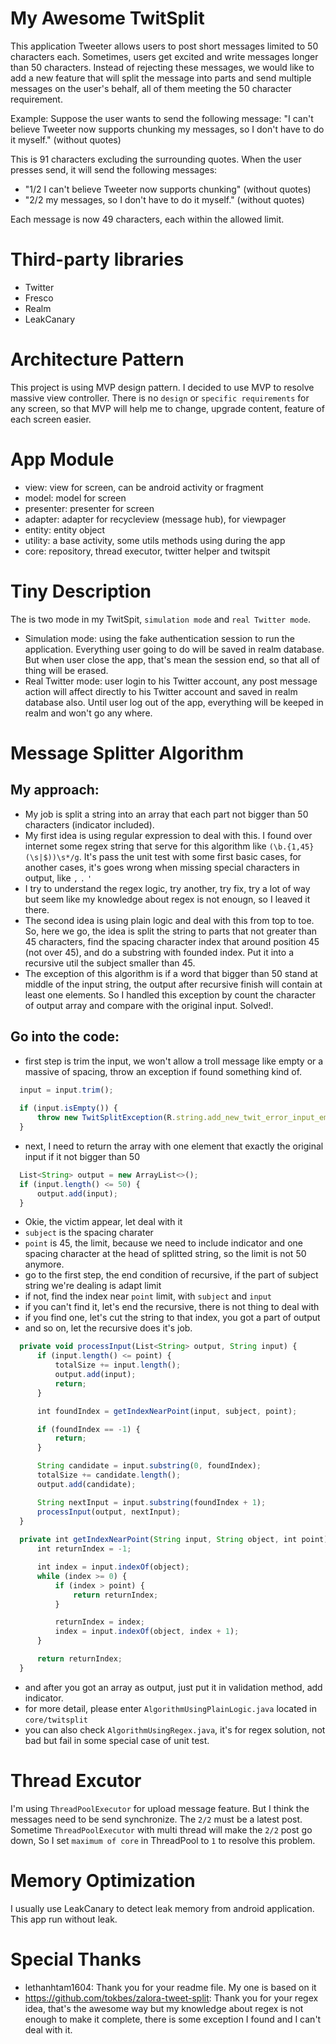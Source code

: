 # My Awesome TwitSplit

This application Tweeter allows users to post short messages limited to 50 characters each. Sometimes, users get excited and write messages longer than 50 characters. Instead of rejecting these messages, we would like to add a new feature that will split the message into parts and send multiple messages on the user's behalf, all of them meeting the 50 character requirement.

Example: Suppose the user wants to send the following message:
"I can't believe Tweeter now supports chunking my messages, so I don't have to do it myself." (without quotes)

This is 91 characters excluding the surrounding quotes. When the user presses send, it will send the following messages:

+ "1/2 I can't believe Tweeter now supports chunking" (without quotes) 
+ "2/2 my messages, so I don't have to do it myself." (without quotes)

Each message is now 49 characters, each within the allowed limit.

# Third-party libraries
+ Twitter
+ Fresco
+ Realm
+ LeakCanary

# Architecture Pattern

This project is using MVP design pattern.
I decided to use MVP to resolve massive view controller. There is no `design` or `specific requirements` for any screen, so that MVP will help me to change, upgrade content, feature of each screen easier.

# App Module
+ view: view for screen, can be android activity or fragment
+ model: model for screen
+ presenter: presenter for screen
+ adapter: adapter for recycleview (message hub), for viewpager
+ entity: entity object
+ utility: a base activity, some utils methods using during the app
+ core: repository, thread executor, twitter helper and twitspit

# Tiny Description

The is two mode in my TwitSpit, `simulation mode` and `real Twitter mode`.
+ Simulation mode: using the fake authentication session to run the application. Everything user going to do will be saved in realm database. But when user close the app, that's mean the session end, so that all of thing will be erased.
+ Real Twitter mode: user login to his Twitter account, any post message action will affect directly to his Twitter account and saved in realm database also. Until user log out of the app, everything will be keeped in realm and won't go any where.

# Message Splitter Algorithm
  ## My approach:
  + My job is split a string into an array that each part not bigger than 50 characters (indicator included).
  + My first idea is using regular expression to deal with this. I found over internet some regex string that serve for this algorithm like `(\b.{1,45}(\s|$))\s*/g`. It's pass the unit test with some first basic cases, for another cases, it's goes wrong when missing special characters in output, like `,` `.` `'`
  + I try to understand the regex logic, try another, try fix, try a lot of way but seem like my knowledge about regex is not enougn, so I leaved it there.
  + The second idea is using plain logic and deal with this from top to toe. So, here we go, the idea is split the string to parts that not greater than 45 characters, find the spacing character index that around position 45 (not over 45), and do a substring with founded index. Put it into a recursive util the subject smaller than 45. 
  + The exception of this algorithm is if a word that bigger than 50 stand at middle of the input string, the output after recursive finish will contain at least one elements. So I handled this exception by count the character of output array and compare with the original input. Solved!.
  
  ## Go into the code:
  
  + first step is trim the input, we won't allow a troll message like empty or a massive of spacing, throw an exception if found something kind of.
  
  ```js
    input = input.trim();
    
    if (input.isEmpty()) {
        throw new TwitSplitException(R.string.add_new_twit_error_input_empty);
    }
  
  ```
  
  + next, I need to return the array with one element that exactly the original input if it not bigger than 50
  
  ```js
    List<String> output = new ArrayList<>();
    if (input.length() <= 50) {
        output.add(input);
    }
  ```
  + Okie, the victim appear, let deal with it
  + `subject` is the spacing charater
  + `point` is 45, the limit, because we need to include indicator and one spacing character at the head of splitted string, so the limit is not 50 anymore.
  + go to the first step, the end condition of recursive, if the part of subject string we're dealing is adapt limit
  + if not, find the index near `point` limit, with `subject` and `input`
  + if you can't find it, let's end the recursive, there is not thing to deal with
  + if you find one, let's cut the string to that index, you got a part of output
  + and so on, let the recursive does it's job.
  
  ```js
    private void processInput(List<String> output, String input) {
        if (input.length() <= point) {
            totalSize += input.length();
            output.add(input);
            return;
        }

        int foundIndex = getIndexNearPoint(input, subject, point);

        if (foundIndex == -1) {
            return;
        }

        String candidate = input.substring(0, foundIndex);
        totalSize += candidate.length();
        output.add(candidate);

        String nextInput = input.substring(foundIndex + 1);
        processInput(output, nextInput);
    }
    
    private int getIndexNearPoint(String input, String object, int point) {
        int returnIndex = -1;

        int index = input.indexOf(object);
        while (index >= 0) {
            if (index > point) {
                return returnIndex;
            }

            returnIndex = index;
            index = input.indexOf(object, index + 1);
        }

        return returnIndex;
    }
  ```
  
  + and after you got an array as output, just put it in validation method, add indicator.
  + for more detail, please enter `AlgorithmUsingPlainLogic.java` located in `core/twitsplit`
  + you can also check `AlgorithmUsingRegex.java`, it's for regex solution, not bad but fail in some special case of unit test.
  
  # Thread Excutor
  I'm using `ThreadPoolExecutor` for upload message feature. But I think the messages need to be send synchronize.
  The `2/2` must be a latest post. Sometime `ThreadPoolExecutor` with multi thread will make the `2/2` post go down, So I set `maximum of core` in ThreadPool to `1` to resolve this problem.
  
  # Memory Optimization
  I usually use LeakCanary to detect leak memory from android application. This app run without leak.

  # Special Thanks
  + lethanhtam1604: Thank you for your readme file. My one is based on it
  + https://github.com/tokbes/zalora-tweet-split: Thank you for your regex idea, that's the awesome way but my knowledge about regex is not enough to make it complete, there is some exception I found and I can't deal with it.
